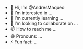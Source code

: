 - 👋 Hi, I’m @AndresMaqueo
- 👀 I’m interested in ...
- 🌱 I’m currently learning ...
- 💞️ I’m looking to collaborate on ...
- 📫 How to reach me ...
- 😄 Pronouns: ...
- ⚡ Fun fact: ...

<!---
AndresMaqueo/AndresMaqueo is a ✨ special ✨ repository because its `README.md` (this file) appears on your GitHub profile.
You can click the Preview link to take a look at your changes.
--->
